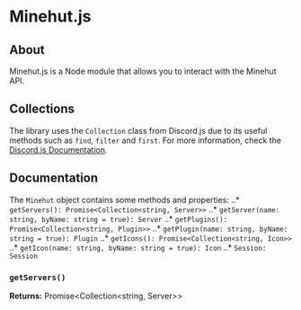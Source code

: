 # Minehut.js

## About
Minehut.js is a Node module that allows you to interact with the Minehut API.

## Collections
The library uses the `Collection` class from Discord.js due to its useful methods such as `find`, `filter` and `first`. For more information, check the [Discord.js Documentation](https://discord.js.org/#/docs/collection/master/class/Collection).

## Documentation
The `Minehut` object contains some methods and properties:
..* `getServers(): Promise<Collection<string, Server>>`
..* `getServer(name: string, byName: string = true): Server`
..* `getPlugins(): Promise<Collection<string, Plugin>>`
..* `getPlugin(name: string, byName: string = true): Plugin`
..* `getIcons(): Promise<Collection<string, Icon>>`
..* `getIcon(name: string, byName: string = true): Icon`
..* `Session: Session`

### `getServers()`


**Returns:** Promise<Collection<string, Server>>